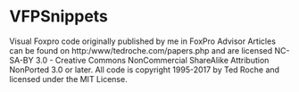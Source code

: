# VFPSnippets
Visual Foxpro code originally published by me in FoxPro Advisor
Articles can be found on http:/www/tedroche.com/papers.php and are licensed NC-SA-BY 3.0 - 
Creative Commons NonCommercial ShareAlike Attribution NonPorted 3.0 or later.
All code is copyright 1995-2017 by Ted Roche and licensed under the MIT License.

